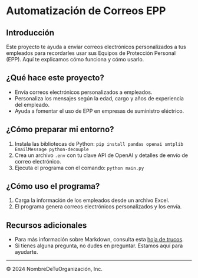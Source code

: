 # Automatización de Correos EPP

## Introducción

Este proyecto te ayuda a enviar correos electrónicos personalizados a tus empleados para recordarles usar sus Equipos de Protección Personal (EPP). Aquí te explicamos cómo funciona y cómo usarlo.

## ¿Qué hace este proyecto?

- Envía correos electrónicos personalizados a empleados.
- Personaliza los mensajes según la edad, cargo y años de experiencia del empleado.
- Ayuda a fomentar el uso de EPP en empresas de suministro eléctrico.

## ¿Cómo preparar mi entorno?

1. Instala las bibliotecas de Python: `pip install pandas openai smtplib EmailMessage python-decouple`
2. Crea un archivo `.env` con tu clave API de OpenAI y detalles de envío de correo electrónico.
3. Ejecuta el programa con el comando: `python main.py`

## ¿Cómo uso el programa?

1. Carga la información de los empleados desde un archivo Excel.
2. El programa genera correos electrónicos personalizados y los envía.

## Recursos adicionales

- Para más información sobre Markdown, consulta esta [hoja de trucos](https://github.com/adam-p/markdown-here/wiki/Markdown-Cheatsheet).
- Si tienes alguna pregunta, no dudes en preguntar. Estamos aquí para ayudarte.

---

©  2024 NombreDeTuOrganización, Inc.
